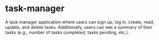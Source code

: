 # task-manager
A task manager application where users can sign up, log in, create, read, update, and delete tasks. Additionally, users can see a summary of their tasks (e.g., number of tasks completed, tasks pending, etc.).
